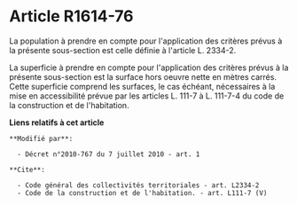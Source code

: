 # Article R1614-76

La population à prendre en compte pour l'application des critères prévus à la présente sous-section est celle définie à
l'article L. 2334-2. 

La superficie à prendre en compte pour l'application des critères prévus à la présente sous-section est la surface hors
oeuvre nette en mètres carrés. Cette superficie comprend les surfaces, le cas échéant, nécessaires à la mise en accessibilité
prévue par les articles L. 111-7 à L. 111-7-4 du code de la construction et de l'habitation.

**Liens relatifs à cet article**

	**Modifié par**:

	  - Décret n°2010-767 du 7 juillet 2010 - art. 1

	**Cite**:

	  - Code général des collectivités territoriales - art. L2334-2
	  - Code de la construction et de l'habitation. - art. L111-7 (V)
